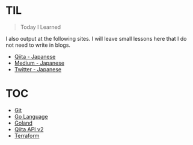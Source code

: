 # TIL
> Today I Learned

I also output at the following sites.
I will leave small lessons here that I do not need to write in blogs.

* [Qiita - Japanese](https://qiita.com/laqiiz)
* [Medium - Japanese](https://medium.com/@laqiiz)
* [Twitter - Japanese](https://twitter.com/laqiiz)


# TOC

* [Git](git.md)
* [Go Language](golang.md)
* [Goland](goland.md)
* [Qiita API v2](qiita_api.md)
* [Terraform](terraform.md)
